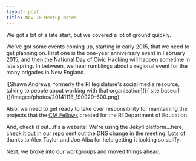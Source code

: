 ```yaml
---
layout: post
title: Nov 18 Meetup Notes
---
```


We got a bit of a late start, but we covered a lot of ground quickly.

We've got some events coming up, starting in early 2015, that we need to get planning on. First one is the one-year anniversary event in February 2015, and then the National Day of Civic Hacking will happen sometime in late spring. In between, we hear rumblings about a regional event for the many brigades in New England. 

![Shawn Andrews, formerly the RI legislature's social media resource, talking to people about working with that organization]({{ site.baseurl }}/images/photos/20141118_190929-600.png)

Also, we need to get ready to take over responsibility for maintaining the projects that the [CfA Fellows](http://codeisland.tumblr.com/) created for the RI Department of Education. 

And, check it out...it's a website! We're using the Jekyll platform...here, [check it out in our repo](http://github.com/codeisland/codeisland.github.io/) sent out the DNS change in the meeting. Lots of thanks to Alex Taylor and Joe Alba for help getting it looking so spiffy. 

Next, we broke into our workgroups and moved things ahead. 
